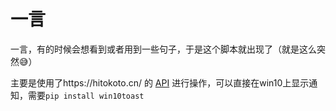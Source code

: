 # 一言

一言，有的时候会想看到或者用到一些句子，于是这个脚本就出现了（就是这么突然😅）

主要是使用了https://hitokoto.cn/ 的 [API](https://v1.hitokoto.cn/) 进行操作，可以直接在win10上显示通知，需要`pip install win10toast`